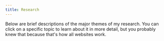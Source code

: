 ```yaml
---
title: Research
---
```


Below are brief descriptions of the major themes of my research. You can click on a
specific topic to learn about it in more detail, but you probably knew that
because that's how all websites work.